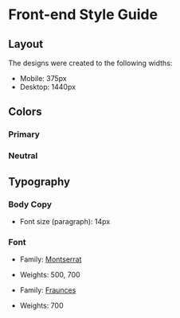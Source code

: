 # Front-end Style Guide

## Layout

The designs were created to the following widths:

- Mobile: 375px
- Desktop: 1440px

## Colors

### Primary

### Neutral

## Typography

### Body Copy

- Font size (paragraph): 14px

### Font

- Family: [Montserrat](https://fonts.google.com/specimen/Montserrat)
- Weights: 500, 700

- Family: [Fraunces](https://fonts.google.com/specimen/Fraunces)
- Weights: 700
